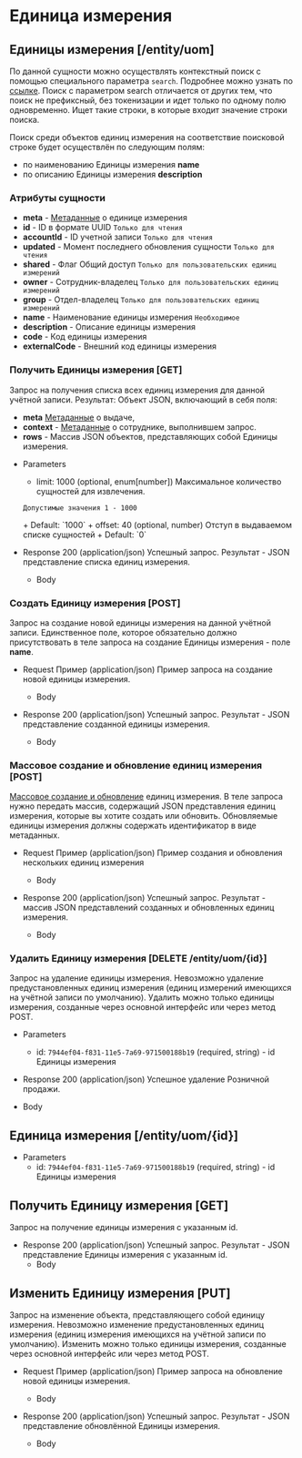 <!-- include(metadata.apib) -->

# Единица измерения
## Единицы измерения [/entity/uom]
По данной сущности можно осуществлять контекстный поиск с помощью специального параметра `search`. Подробнее можно узнать по [ссылке](/api/remap/1.2/doc/index.html#header-контекстный-поиск). Поиск с параметром search отличается от других тем, что поиск не префиксный, без токенизации и идет только по одному полю одновременно. Ищет такие строки, в которые входит значение строки поиска.

Поиск среди объектов единиц измерения на соответствие поисковой строке будет осуществлён по следующим полям:
+ по наименованию Единицы измерения **name**
+ по описанию Единицы измерения **description**

### Атрибуты сущности
+ **meta** - [Метаданные](/api/remap/1.2/doc/index.html#header-метаданные) о единице измерения
+ **id** - ID в формате UUID `Только для чтения`
+ **accountId** - ID учетной записи `Только для чтения`
+ **updated** - Момент последнего обновления сущности `Только для чтения`
+ **shared** - Флаг Общий доступ `Только для пользовательских единиц измерений`
+ **owner** - Сотрудник-владелец `Только для пользовательских единиц измерений`
+ **group** - Отдел-владелец `Только для пользовательских единиц измерений`
+ **name** - Наименование единицы измерения `Необходимое`
+ **description** - Описание единицы измерения
+ **code** - Код единицы измерения
+ **externalCode** - Внешний код единицы измерения


### Получить Единицы измерения [GET]
Запрос на получения списка всех единиц измерения для данной учётной записи.
Результат: Объект JSON, включающий в себя поля:
- **meta** [Метаданные](/api/remap/1.2/doc/index.html#header-метаданные) о выдаче,
- **context** - [Метаданные](/api/remap/1.2/doc/index.html#header-метаданные) о сотруднике, выполнившем запрос.
- **rows** - Массив JSON объектов, представляющих собой Единицы измерения.

+ Parameters
  + limit: 1000 (optional, enum[number])
  Максимальное количество сущностей для извлечения.
  <p>
    <code>Допустимые значения 1 - 1000</code>
  </p>
      + Default: `1000`
  + offset: 40 (optional, number)
    Отступ в выдаваемом списке сущностей
      + Default: `0`

+ Response 200 (application/json)
Успешный запрос. Результат - JSON представление списка единиц измерения.
  + Body
        <!-- include(body/uom/get_list.json) -->

### Создать Единицу измерения [POST]
Запрос на создание новой единицы измерения на данной учётной записи.
Единственное поле, которое обязательно должно присутствовать в теле запроса
на создание Единицы измерения - поле **name**.

+ Request Пример (application/json)
Пример запроса на создание новой единицы измерения.
  + Body
        <!-- include(body/uom/post_request.json) -->

+ Response 200 (application/json)
Успешный запрос. Результат - JSON представление созданной единицы измерения.
  + Body
        <!-- include(body/uom/post_response.json) -->

### Массовое создание и обновление единиц измерения [POST]
[Массовое создание и обновление](/api/remap/1.2/doc/index.html#header-создание-и-обновление-нескольких-объектов) единиц измерения.
В теле запроса нужно передать массив, содержащий JSON представления единиц измерения, которые вы хотите создать или обновить.
Обновляемые единицы измерения должны содержать идентификатор в виде метаданных.

+ Request Пример (application/json)
Пример создания и обновления нескольких единиц измерения
  + Body
        <!-- include(body/uom/post_massive_request.json) -->

+ Response 200 (application/json)
Успешный запрос. Результат - массив JSON представлений созданных и обновленных единиц измерения.
  + Body
        <!-- include(body/uom/post_massive_response.json) -->

### Удалить Единицу измерения [DELETE /entity/uom/{id}]
Запрос на удаление единицы измерения. Невозможно удаление предустановленных единиц измерения (единиц измерений имеющихся на учётной записи по умолчанию).
Удалить можно только единицы измерения, созданные через основной интерфейс или через метод POST.
+ Parameters
  + id: `7944ef04-f831-11e5-7a69-971500188b19` (required, string) - id Единицы измерения

+ Response 200 (application/json)
Успешное удаление Розничной продажи.
+ Body

## Единица измерения [/entity/uom/{id}]
+ Parameters
  + id: `7944ef04-f831-11e5-7a69-971500188b19` (required, string) - id Единицы измерения
## Получить Единицу измерения [GET]
Запрос на получение единицы измерения с указанным id.
+ Response 200 (application/json)
Успешный запрос. Результат - JSON представление Единицы измерения с указанным id.
  + Body
        <!-- include(body/uom/get_by_id.json) -->

## Изменить Единицу измерения [PUT]
Запрос на изменение объекта, представляющего собой единицу измерения. Невозможно изменение предустановленных единиц измерения
 (единиц измерения имеющихся на учётной записи по умолчанию).
Изменить можно только единицы измерения, созданные через основной интерфейс или через метод POST.

+ Request Пример (application/json)
Пример запроса на обновление новой единицы измерения.
  + Body
        <!-- include(body/uom/put_request.json) -->

+ Response 200 (application/json)
Успешный запрос. Результат - JSON представление обновлённой Единицы измерения.
  + Body
        <!-- include(body/uom/put_response.json) -->
